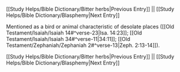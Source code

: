 [[Study Helps/Bible Dictionary/Bitter herbs|Previous Entry]]  ||  [[Study Helps/Bible Dictionary/Blasphemy|Next Entry]]

 Mentioned as a bird or animal characteristic of desolate places ([[Old Testament/Isaiah/Isaiah 14#^verse-23|Isa. 14:23]]; [[Old Testament/Isaiah/Isaiah 34#^verse-11|34:11]]; [[Old Testament/Zephaniah/Zephaniah 2#^verse-13|Zeph. 2:13-14]]).

[[Study Helps/Bible Dictionary/Bitter herbs|Previous Entry]]  ||  [[Study Helps/Bible Dictionary/Blasphemy|Next Entry]]